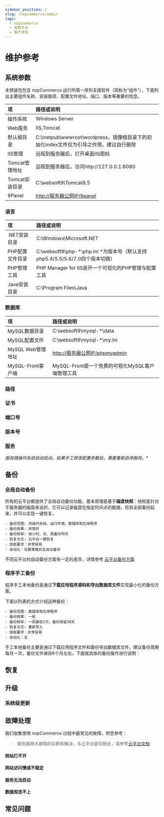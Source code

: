 ```yaml
---
sidebar_position: 2
slug: /nopcommerce/admin
tags:
  - nopCommerce
  - 电商平台
  - 客户体验
---
```




# 维护参考

## 系统参数

本预装包包含 nopCommerce 运行所需一序列支撑软件（简称为“组件”），下面列出主要组件名称、安装路径、配置文件地址、端口、版本等重要的信息。


| **项** | **路径或说明** |
| :--- | :--- |
| 操作系统 | Windows Server |
| Web服务 | IIS,Tomcat |
| 默认根目录 | C:\inetpub\wwwroot\wordpress，镜像根目录下的初始化index文件仅为引导之作用，建议自行删除 |
| IIS管理 | 远程到服务器后，打开桌面IIS图标 |
| Tomcat管理地址 | 远程到服务器后，访问http://127.0.0.1:8080 |
| Tomcat安装目录 | C:\websoft9\Tomcat8.5 |
| 9Panel | [http://服务器公网IP/9panel](http://服务器公网IP/9panel) |

### 语言

| **项** | **路径或说明** |
| :--- | :--- |
| .NET安装目录 | C:\Windows\Microsoft.NET |
| PHP配置文件目录 | C:\websoft9\php-\*\php.ini \*为版本号（默认支持php5.4/5.5/5.6/7.0四个版本切换） |
| PHP管理工具 | PHP Manager for IIS是开一个可视化的PHP管理与配置工具 |
| Java安装目录 | C:\Program Files\Java |

### 数据库

| **项** | **路径或说明** |
| :--- | :--- |
| MySQL数据目录 | C:\websoft9\mysql-\*\data |
| MySQL配置文件 | C:\websoft9\mysql-\*\my.ini |
| MySQL Web管理地址 | [http://服务器公网IP/phpmyadmin](http://服务器公网IP/phpmyadmin) |
| MySQL-Front客户端 | MySQL-Front是一个免费的可视化MySQL客户端管理工具|

### 路径

### 证书

### 端口号

### 版本号

### 服务

*服务随操作系统自动启动，如果手工修改配置参数后，需要重新启停服务。**


## 备份

### 全局自动备份

所有的云平台都提供了全局自动备份功能，基本原理是基于**磁盘快照**：快照是针对于服务器的磁盘来说的，它可以记录磁盘在指定时间点的数据，将其全部备份起来，并可以实现一键恢复。

```
- 备份范围: 将操作系统、运行环境、数据库和应用程序
- 备份效果: 非常好
- 备份频率: 按小时、天、周备份均可
- 恢复方式: 云平台一键恢复
- 技能要求：非常容易
- 自动化：设置策略后全自动备份
```

不同云平台的自动备份方案有一定的差异，详情参考 [云平台备份方案](https://support.websoft9.com/docs/faq/zh/tech-instance.html)

### 程序手工备份

程序手工本地备份是通过**下载应用程序源码和导出数据库文件**实现最小化的备份方案。

下面以列表的方式介绍这种备份：
```
- 备份范围: 数据库和应用程序
- 备份效果: 一般
- 备份频率: 一周最低1次，备份保留30天
- 恢复方式: 重新导入
- 技能要求：非常容易
- 自动化：无
```

手工本地备份主要是通过下载应用程序文件和备份导出数据库文件，建议备份周期每月一次，备份文件保存6个月左右。下面就具体的备份操作进行说明：


## 恢复


## 升级

### 系统级更新

## 故障处理

我们收集使用 nopCommerce 过程中最常见的故障，供您参考：
> 服务器相关故障的诊断和解决，与云平台密切相关，请参考[云平台文档](https://support.websoft9.com/docs/faq/zh/tech-instance.html)

#### 网站打不开

#### 网站访问慢或不稳定

#### 服务无法启动

#### 数据库连不上


## 常见问题